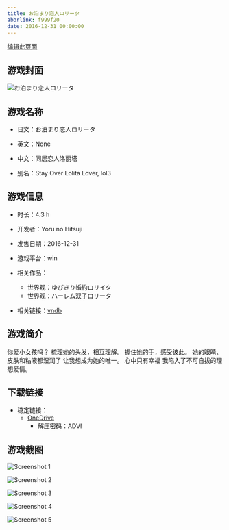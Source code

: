 ```yaml
---
title: お泊まり恋人ロリータ
abbrlink: f999f20
date: 2016-12-31 00:00:00
---
```

[编辑此页面](https://github.com/ACG-3/ADV3-source/blob/main/source/_posts/games/%E3%81%8A%E6%B3%8A%E3%81%BE%E3%82%8A%E6%81%8B%E4%BA%BA%E3%83%AD%E3%83%AA%E3%83%BC%E3%82%BF.md)

## 游戏封面

![お泊まり恋人ロリータ](https://pan.timero.xyz/d/onedrive/img_lib_001/%E3%81%8A%E6%B3%8A%E3%81%BE%E3%82%8A%E6%81%8B%E4%BA%BA%E3%83%AD%E3%83%AA%E3%83%BC%E3%82%BF_cover.avif)


## 游戏名称

- 日文：お泊まり恋人ロリータ
- 英文：None
- 中文：同居恋人洛丽塔

- 别名：Stay Over Lolita Lover, lol3


## 游戏信息

- 时长：4.3 h
- 开发者：Yoru no Hitsuji
- 发售日期：2016-12-31
- 游戏平台：win
- 相关作品：
   - 世界观：ゆびきり婚約ロリイタ
   - 世界观：ハーレム双子ロリータ

- 相关链接：[vndb](https://vndb.org/v20624)


## 游戏简介

你爱小女孩吗？
梳理她的头发，相互理解。
握住她的手，感受彼此。
她的眼睛、皮肤和粘液都湿润了
让我想成为她的唯一。
心中只有幸福
我陷入了不可自拔的理想爱情。




## 下载链接

- 稳定链接：
    - [OneDrive](https://pan.timero.xyz/onedrive/adv_lib_001/%E3%81%8A%E6%B3%8A%E3%81%BE%E3%82%8A%E6%81%8B%E4%BA%BA%E3%83%AD%E3%83%AA%E3%83%BC%E3%82%BF)
        - 解压密码：ADV!



## 游戏截图


![Screenshot 1](https://pan.timero.xyz/d/onedrive/img_lib_001/%E3%81%8A%E6%B3%8A%E3%81%BE%E3%82%8A%E6%81%8B%E4%BA%BA%E3%83%AD%E3%83%AA%E3%83%BC%E3%82%BF_Screenshot_1.avif)

![Screenshot 2](https://pan.timero.xyz/d/onedrive/img_lib_001/%E3%81%8A%E6%B3%8A%E3%81%BE%E3%82%8A%E6%81%8B%E4%BA%BA%E3%83%AD%E3%83%AA%E3%83%BC%E3%82%BF_Screenshot_2.avif)

![Screenshot 3](https://pan.timero.xyz/d/onedrive/img_lib_001/%E3%81%8A%E6%B3%8A%E3%81%BE%E3%82%8A%E6%81%8B%E4%BA%BA%E3%83%AD%E3%83%AA%E3%83%BC%E3%82%BF_Screenshot_3.avif)

![Screenshot 4](https://pan.timero.xyz/d/onedrive/img_lib_001/%E3%81%8A%E6%B3%8A%E3%81%BE%E3%82%8A%E6%81%8B%E4%BA%BA%E3%83%AD%E3%83%AA%E3%83%BC%E3%82%BF_Screenshot_4.avif)

![Screenshot 5](https://pan.timero.xyz/d/onedrive/img_lib_001/%E3%81%8A%E6%B3%8A%E3%81%BE%E3%82%8A%E6%81%8B%E4%BA%BA%E3%83%AD%E3%83%AA%E3%83%BC%E3%82%BF_Screenshot_5.avif)

